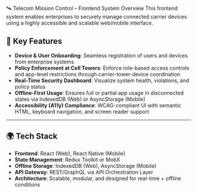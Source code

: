 🛰️ Telecom Mission Control – Frontend System Overview
This frontend system enables enterprises to securely manage connected carrier devices using a highly accessible and scalable web/mobile interface.

## 🔧 Key Features

- **Device & User Onboarding**: Seamless registration of users and devices from enterprise systems
- **Policy Enforcement at Cell Towers**: Enforce role-based access controls and app-level restrictions through carrier-tower-device coordination
- **Real-Time Security Dashboard**: Visualize system health, violations, and policy status
- **Offline-First Usage**: Ensures full or partial app usage in disconnected states via IndexedDB (Web) or AsyncStorage (Mobile)
- **Accessibility (A11y) Compliance**: WCAG-compliant UI with semantic HTML, keyboard navigation, and screen reader support

---

## 🌍 Tech Stack

- **Frontend**: React (Web), React Native (Mobile)
- **State Management**: Redux Toolkit or MobX
- **Offline Storage**: IndexedDB (Web), AsyncStorage (Mobile)
- **API Gateway**: REST/GraphQL via API Orchestration Layer
- **Architecture**: Scalable, modular, and designed for real-time + offline conditions
